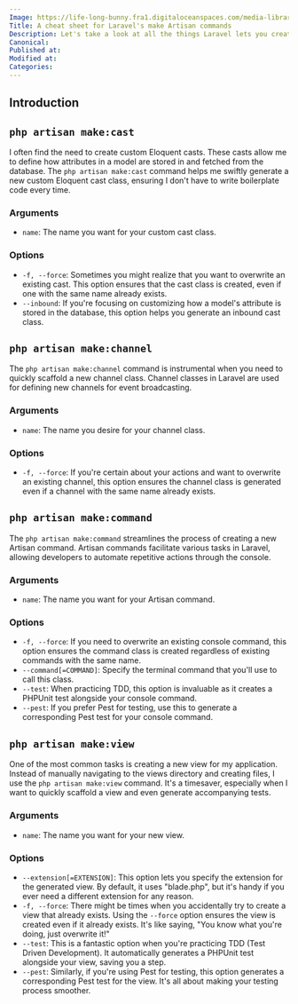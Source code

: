 ```yaml
---
Image: https://life-long-bunny.fra1.digitaloceanspaces.com/media-library/production/200/XnsONzJDj3IALgpO0s15evU2bKoPQx-metabWFrZS1jb21tYW5kcy5qcGc%3D-.jpg
Title: A cheat sheet for Laravel's make Artisan commands
Description: Let's take a look at all the things Laravel lets you create through its Artisan commands.
Canonical: 
Published at: 
Modified at: 
Categories: 
---
```


## Introduction

## `php artisan make:cast`

I often find the need to create custom Eloquent casts. These casts allow me to define how attributes in a model are stored in and fetched from the database. The `php artisan make:cast` command helps me swiftly generate a new custom Eloquent cast class, ensuring I don't have to write boilerplate code every time.

### Arguments

- `name`: The name you want for your custom cast class.

### Options

- `-f, --force`: Sometimes you might realize that you want to overwrite an existing cast. This option ensures that the cast class is created, even if one with the same name already exists.
- `--inbound`: If you're focusing on customizing how a model's attribute is stored in the database, this option helps you generate an inbound cast class.

## `php artisan make:channel`

The `php artisan make:channel` command is instrumental when you need to quickly scaffold a new channel class. Channel classes in Laravel are used for defining new channels for event broadcasting.

### Arguments

- `name`: The name you desire for your channel class.

### Options

- `-f, --force`: If you're certain about your actions and want to overwrite an existing channel, this option ensures the channel class is generated even if a channel with the same name already exists.

## `php artisan make:command`

The `php artisan make:command` streamlines the process of creating a new Artisan command. Artisan commands facilitate various tasks in Laravel, allowing developers to automate repetitive actions through the console.

### Arguments

- `name`: The name you want for your Artisan command.

### Options

- `-f, --force`: If you need to overwrite an existing console command, this option ensures the command class is created regardless of existing commands with the same name.
- `--command[=COMMAND]`: Specify the terminal command that you'll use to call this class.
- `--test`: When practicing TDD, this option is invaluable as it creates a PHPUnit test alongside your console command.
- `--pest`: If you prefer Pest for testing, use this to generate a corresponding Pest test for your console command.

## `php artisan make:view`

One of the most common tasks is creating a new view for my application. Instead of manually navigating to the views directory and creating files, I use the `php artisan make:view` command. It's a timesaver, especially when I want to quickly scaffold a view and even generate accompanying tests.

### Arguments

- `name`: The name you want for your new view.

### Options

- `--extension[=EXTENSION]`: This option lets you specify the extension for the generated view. By default, it uses "blade.php", but it's handy if you ever need a different extension for any reason.
- `-f, --force`: There might be times when you accidentally try to create a view that already exists. Using the `--force` option ensures the view is created even if it already exists. It's like saying, "You know what you're doing, just overwrite it!"
- `--test`: This is a fantastic option when you're practicing TDD (Test Driven Development). It automatically generates a PHPUnit test alongside your view, saving you a step.
- `--pest`: Similarly, if you're using Pest for testing, this option generates a corresponding Pest test for the view. It's all about making your testing process smoother.
